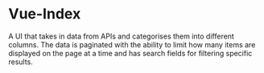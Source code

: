 # Vue-Index
A UI that takes in data from APIs and categorises them into different columns. The data is paginated with the ability to limit how many items are displayed on the page at a time and has search fields for filtering specific results.
